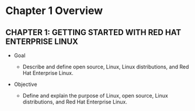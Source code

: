 # Chapter 1 Overview

## CHAPTER 1: GETTING STARTED WITH RED HAT ENTERPRISE LINUX

- Goal

	- Describe and define open source, Linux, Linux distributions, and Red Hat Enterprise Linux.
	
- Objective

	- Define and explain the purpose of Linux, open source, Linux distributions, and Red Hat Enterprise Linux.